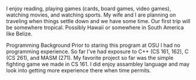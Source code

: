 I enjoy reading, playing games (cards, board games, video games), watching movies, and watching sports.
My wife and I are planning on traveling when things settle down and we have some time.  Our first trip will
be somewhere tropical.  Possibly Hawaii or somewhere in South America like Belize.

Programming Background
Prior to staring this program at OSU I had no programming experience.
So far I've had exposure to C++ (CS 161, 162), C (CS 261), and MASM (271).
My favorite project so far was the simple fighting game we made in CS 161.
I did enjoy assambley language and may look into getting more experience there when time permits.

